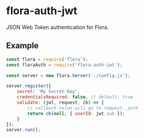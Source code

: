 flora-auth-jwt
==============

JSON Web Token authentication for Flora.

Example
-------

```js
const flora = require('flora');
const floraAuth = require('flora-auth-jwt');

const server = new flora.Server('./config.js');

server.register({
    secret: 'My Secret Key',
    credentialsRequired: false, // default: true
    validate: (jwt, request, cb) => {
        // callback value will go to request._auth
        return cb(null, { userId: jwt.sub });
    }
});
server.run();
```
